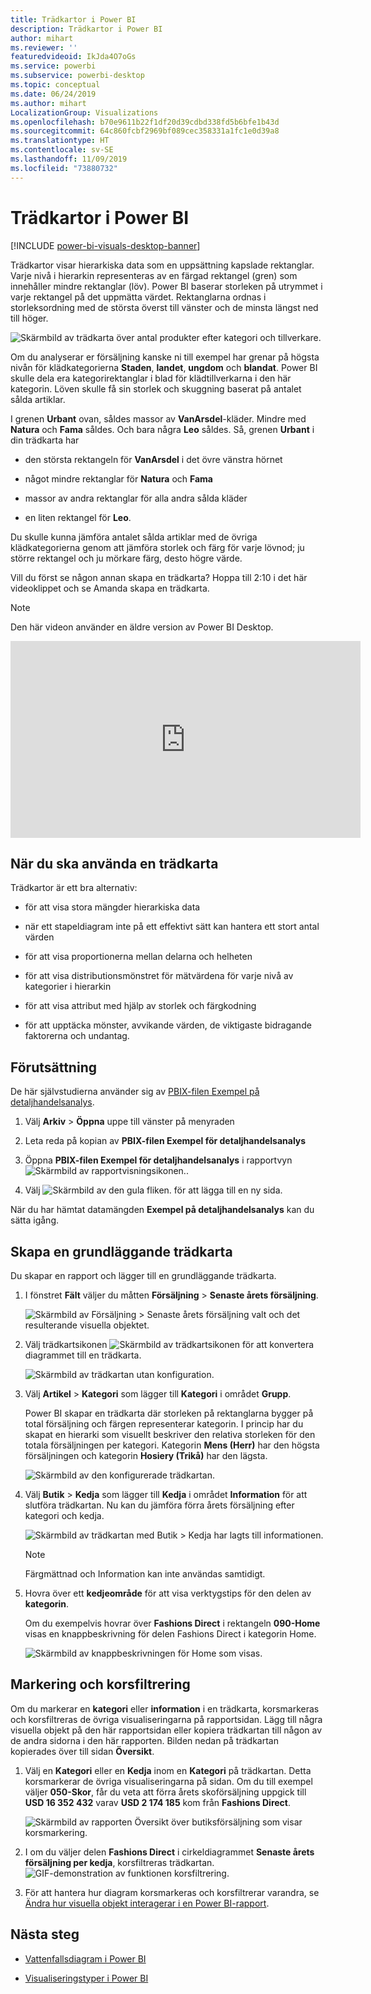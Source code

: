 ```yaml
---
title: Trädkartor i Power BI
description: Trädkartor i Power BI
author: mihart
ms.reviewer: ''
featuredvideoid: IkJda4O7oGs
ms.service: powerbi
ms.subservice: powerbi-desktop
ms.topic: conceptual
ms.date: 06/24/2019
ms.author: mihart
LocalizationGroup: Visualizations
ms.openlocfilehash: b70e9611b22f1df20d39cdbd338fd5b6bfe1b43d
ms.sourcegitcommit: 64c860fcbf2969bf089cec358331a1fc1e0d39a8
ms.translationtype: HT
ms.contentlocale: sv-SE
ms.lasthandoff: 11/09/2019
ms.locfileid: "73880732"
---
```

# <a name="treemaps-in-power-bi"></a>Trädkartor i Power BI

[!INCLUDE [power-bi-visuals-desktop-banner](../includes/power-bi-visuals-desktop-banner.md)]

Trädkartor visar hierarkiska data som en uppsättning kapslade rektanglar. Varje nivå i hierarkin representeras av en färgad rektangel (gren) som innehåller mindre rektanglar (löv). Power BI baserar storleken på utrymmet i varje rektangel på det uppmätta värdet. Rektanglarna ordnas i storleksordning med de största överst till vänster och de minsta längst ned till höger.

![Skärmbild av trädkarta över antal produkter efter kategori och tillverkare.](media/power-bi-visualization-treemaps/pbi-nancy-viz-treemap.png)

Om du analyserar er försäljning kanske ni till exempel har grenar på högsta nivån för klädkategorierna **Staden**, **landet**, **ungdom** och **blandat**. Power BI skulle dela era kategorirektanglar i blad för klädtillverkarna i den här kategorin. Löven skulle få sin storlek och skuggning baserat på antalet sålda artiklar.

I grenen **Urbant** ovan, såldes massor av **VanArsdel**-kläder. Mindre med **Natura** och **Fama** såldes. Och bara några **Leo** såldes. Så, grenen **Urbant** i din trädkarta har

* den största rektangeln för **VanArsdel** i det övre vänstra hörnet

* något mindre rektanglar för **Natura** och **Fama**

* massor av andra rektanglar för alla andra sålda kläder

* en liten rektangel för **Leo**.

Du skulle kunna jämföra antalet sålda artiklar med de övriga klädkategorierna genom att jämföra storlek och färg för varje lövnod; ju större rektangel och ju mörkare färg, desto högre värde.

Vill du först se någon annan skapa en trädkarta? Hoppa till 2:10 i det här videoklippet och se Amanda skapa en trädkarta.

   > [!NOTE]
   > Den här videon använder en äldre version av Power BI Desktop.
   > 
   > 

<iframe width="560" height="315" src="https://www.youtube.com/embed/IkJda4O7oGs" frameborder="0" allowfullscreen></iframe>

## <a name="when-to-use-a-treemap"></a>När du ska använda en trädkarta

Trädkartor är ett bra alternativ:

* för att visa stora mängder hierarkiska data

* när ett stapeldiagram inte på ett effektivt sätt kan hantera ett stort antal värden

* för att visa proportionerna mellan delarna och helheten

* för att visa distributionsmönstret för mätvärdena för varje nivå av kategorier i hierarkin

* för att visa attribut med hjälp av storlek och färgkodning

* för att upptäcka mönster, avvikande värden, de viktigaste bidragande faktorerna och undantag.

## <a name="prerequisite"></a>Förutsättning

De här självstudierna använder sig av [PBIX-filen Exempel på detaljhandelsanalys](https://download.microsoft.com/download/9/6/D/96DDC2FF-2568-491D-AAFA-AFDD6F763AE3/Retail%20Analysis%20Sample%20PBIX.pbix).

1. Välj **Arkiv** > **Öppna** uppe till vänster på menyraden
   
2. Leta reda på kopian av **PBIX-filen Exempel för detaljhandelsanalys**

1. Öppna **PBIX-filen Exempel för detaljhandelsanalys** i rapportvyn ![Skärmbild av rapportvisningsikonen.](media/power-bi-visualization-kpi/power-bi-report-view.png).

1. Välj ![Skärmbild av den gula fliken.](media/power-bi-visualization-kpi/power-bi-yellow-tab.png) för att lägga till en ny sida.


När du har hämtat datamängden **Exempel på detaljhandelsanalys** kan du sätta igång.

## <a name="create-a-basic-treemap"></a>Skapa en grundläggande trädkarta

Du skapar en rapport och lägger till en grundläggande trädkarta.


1. I fönstret **Fält** väljer du måtten **Försäljning**  >  **Senaste årets försäljning**.

   ![Skärmbild av Försäljning > Senaste årets försäljning valt och det resulterande visuella objektet.](media/power-bi-visualization-treemaps/treemapfirstvalue-new.png)

1. Välj trädkartsikonen ![Skärmbild av trädkartsikonen](media/power-bi-visualization-treemaps/power-bi-treemap-icon.png) för att konvertera diagrammet till en trädkarta.

   ![Skärmbild av trädkartan utan konfiguration.](media/power-bi-visualization-treemaps/treemapconvertto-new.png)

1. Välj **Artikel** > **Kategori** som lägger till **Kategori** i området **Grupp**.

    Power BI skapar en trädkarta där storleken på rektanglarna bygger på total försäljning och färgen representerar kategorin. I princip har du skapat en hierarki som visuellt beskriver den relativa storleken för den totala försäljningen per kategori. Kategorin **Mens (Herr)** har den högsta försäljningen och kategorin **Hosiery (Trikå)** har den lägsta.

    ![Skärmbild av den konfigurerade trädkartan.](media/power-bi-visualization-treemaps/power-bi-complete.png)

1. Välj **Butik** > **Kedja** som lägger till **Kedja** i området **Information** för att slutföra trädkartan. Nu kan du jämföra förra årets försäljning efter kategori och kedja.

   ![Skärmbild av trädkartan med Butik > Kedja har lagts till informationen.](media/power-bi-visualization-treemaps/power-bi-details.png)

   > [!NOTE]
   > Färgmättnad och Information kan inte användas samtidigt.

1. Hovra över ett **kedjeområde** för att visa verktygstips för den delen av **kategorin**.

    Om du exempelvis hovrar över **Fashions Direct** i rektangeln **090-Home** visas en knappbeskrivning för delen Fashions Direct i kategorin Home.

   ![Skärmbild av knappbeskrivningen för Home som visas.](media/power-bi-visualization-treemaps/treemaphoverdetail-new.png)


## <a name="highlighting-and-cross-filtering"></a>Markering och korsfiltrering

Om du markerar en **kategori** eller **information** i en trädkarta, korsmarkeras och korsfiltreras de övriga visualiseringarna på rapportsidan. Lägg till några visuella objekt på den här rapportsidan eller kopiera trädkartan till någon av de andra sidorna i den här rapporten. Bilden nedan på trädkartan kopierades över till sidan **Översikt**. 

1. Välj en **Kategori** eller en **Kedja** inom en **Kategori** på trädkartan. Detta korsmarkerar de övriga visualiseringarna på sidan. Om du till exempel väljer **050-Skor**, får du veta att förra årets skoförsäljning uppgick till **USD 16 352 432** varav **USD 2 174 185** kom från **Fashions Direct**.

   ![Skärmbild av rapporten Översikt över butiksförsäljning som visar korsmarkering.](media/power-bi-visualization-treemaps/treemaphiliting.png)

1. I om du väljer delen **Fashions Direct** i cirkeldiagrammet **Senaste årets försäljning per kedja**, korsfiltreras trädkartan.
   ![GIF-demonstration av funktionen korsfiltrering.](media/power-bi-visualization-treemaps/treemapnoowl.gif)

1. För att hantera hur diagram korsmarkeras och korsfiltrerar varandra, se [Ändra hur visuella objekt interagerar i en Power BI-rapport](../service-reports-visual-interactions.md).

## <a name="next-steps"></a>Nästa steg

* [Vattenfallsdiagram i Power BI](power-bi-visualization-waterfall-charts.md)

* [Visualiseringstyper i Power BI](power-bi-visualization-types-for-reports-and-q-and-a.md)
